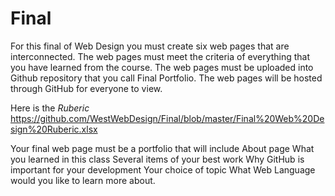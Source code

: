# Final
For this final of Web Design you must create six web pages that are interconnected. The web pages must meet the criteria of everything that you have learned from the course. The web pages must be uploaded into Github repository that you call Final Portfolio. The web pages will be hosted through GitHub for everyone to view.

Here is the *Ruberic* 
https://github.com/WestWebDesign/Final/blob/master/Final%20Web%20Design%20Ruberic.xlsx

Your final web page must be a portfolio that will include
About page
What you learned in this class
Several items of your best work
Why GitHub is important for your development
Your choice of topic
What Web Language would you like to learn more about. 

